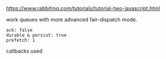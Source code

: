 https://www.rabbitmq.com/tutorials/tutorial-two-javascript.html

work queues with more advanced fair-dispatch mode.

    ack: false
    durable & persist: true
    prefetch: 1

callbacks used
